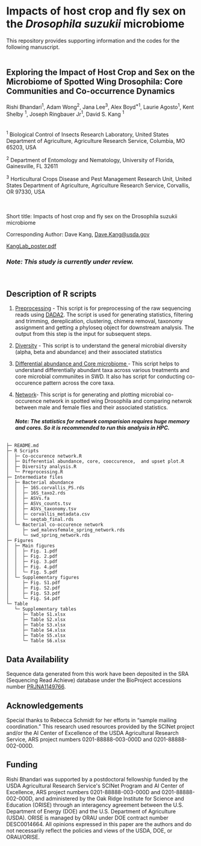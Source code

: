 # Impacts of host crop and fly sex on the *Drosophila suzukii* microbiome 

This repository provides supporting information and the codes for the following manuscript. <br />
 <br />

## Exploring the Impact of Host Crop and Sex on the Microbiome of Spotted Wing Drosophila: Core Communities and Co-occurrence Dynamics

Rishi Bhandari<sup>1</sup>, Adam Wong<sup>2</sup>, Jana Lee<sup>3</sup>, Alex Boyd<sup>*1</sup>, Laurie Agosto<sup>1</sup>, Kent Shelby <sup>1</sup>, Joseph Ringbauer Jr<sup>1</sup>, David S. Kang <sup>1</sup>  <br />
 <br />
 <br />
<sup>1</sup> Biological Control of Insects Research Laboratory, United States Department of Agriculture, Agriculture Research Service, Columbia, MO 65203, USA

<sup>2</sup> Department of Entomology and Nematology, University of Florida, Gainesville, FL 32611

<sup>3</sup> Horticultural Crops Disease and Pest Management Research Unit, United States Department of Agriculture, Agriculture Research Service, Corvallis, OR 97330, USA <br />
 <br />
 <br />       

Short title: Impacts of host crop and fly sex on the Drosophila suzukii microbiome

Corresponding Author: Dave Kang, Dave.Kang@usda.gov


[KangLab_poster.pdf](https://github.com/user-attachments/files/17104270/KangLab_poster.pdf)

    
   ### *Note: This study is currently under review.*   <br />  
  <br />  

## Description of R scripts

1. [Preprocessing](https://github.com/DavidKang-USDA/SWD-microbiome/blob/main/R%20Scripts/Preprocessing.R) - This script is for preprocessing of the raw sequencing reads using [DADA2](https://benjjneb.github.io/dada2/). The script is used for generating statistics, filtering and trimming, dereplication, clustering, chimera removal, taxonomy assignment and getting a phyloseq object for downstream analysis. The output from this step is the input for subsequent steps.

2. [Diversity](https://github.com/DavidKang-USDA/SWD-microbiome/blob/main/R%20Scripts/Diversity%20analysis.R) - This script is to understand the general microbial diversity (alpha, beta and abundance) and their associated statistics

3. [Differential abundance and Core microbiome ](https://github.com/DavidKang-USDA/SWD-microbiome/blob/main/R%20Scripts/Differential%20abundance%2C%20core%2C%20cooccurence%2C%20%20and%20upset%20plot.R)- This script helps to understand differentially abundant taxa across various treatments and core microbial communiites in SWD. It also has script for conducting co-occurence pattern across the core taxa. 

4. [Network](https://github.com/DavidKang-USDA/SWD-microbiome/blob/main/R%20Scripts/Co-occurence%20network.R)- This script is for generating and plotting microbial co-occurence network in spotted wing Drosophila and comparing netwrok between male and female flies and their associated statistics.

   #### *Note: The statistics for network comparision requires huge memory and cores. So it is recommended to run this analysis in HPC.*


```

├─ README.md
├─ R Scripts
│  ├─ Co-occurence network.R
│  ├─ Differential abundance, core, cooccurence,  and upset plot.R
│  ├─ Diversity analysis.R
│  └─ Preprocessing.R
├─ Intermediate files
│  ├─ Bacterial abundance
│  │  ├─ 16S.corvallis_PS.rds
│  │  ├─ 16S_taxo2.rds
│  │  ├─ ASVs.fa
│  │  ├─ ASVs_counts.tsv
│  │  ├─ ASVs_taxonomy.tsv
│  │  ├─ corvallis_metadata.csv
│  │  └─ seqtab_final.rds
│  └─ Bacterial co-occurence network
│     ├─ swd_malevsfemale_spring_network.rds
│     └─ swd_spring_network.rds
├─ Figures
│  ├─ Main figures
│  │  ├─ Fig. 1.pdf
│  │  ├─ Fig. 2.pdf
│  │  ├─ Fig. 3.pdf
│  │  ├─ Fig. 4.pdf
│  │  └─ Fig. 5.pdf
│  └─ Supplementary figures
│     ├─ Fig. S1.pdf
│     ├─ Fig. S2.pdf
│     ├─ Fig. S3.pdf
│     └─ Fig. S4.pdf
└─ Table
   └─ Supplementary tables
      ├─ Table S1.xlsx
      ├─ Table S2.xlsx
      ├─ Table S3.xlsx
      ├─ Table S4.xlsx
      ├─ Table S5.xlsx
      └─ Table S6.xlsx
```
## Data Availability

Sequence data generated from this work have been deposited in the SRA (Sequencing Read Achieve) database under the BioProject accessions number [PRJNA1149766](https://www.ncbi.nlm.nih.gov/bioproject/PRJNA1149766). 


## Acknowledgements
Special thanks to Rebecca Schmidt for her efforts in “sample mailing coordination.” This research used resources provided by the SCINet project and/or the AI Center of Excellence of the USDA Agricultural Research Service, ARS project numbers 0201-88888-003-000D and 0201-88888-002-000D.

## Funding
Rishi Bhandari was supported by a postdoctoral fellowship funded by the USDA Agricultural Research Service's SCINet Program and AI Center of Excellence, ARS project numbers 0201-88888-003-000D and 0201-88888-002-000D, and administered by the Oak Ridge Institute for Science and Education (ORISE) through an interagency agreement between the U.S. Department of Energy (DOE) and the U.S. Department of Agriculture (USDA). ORISE is managed by ORAU under DOE contract number DESC0014664. All opinions expressed in this paper are the authors and do not necessarily reflect the policies and views of the USDA, DOE, or ORAU/ORISE.
